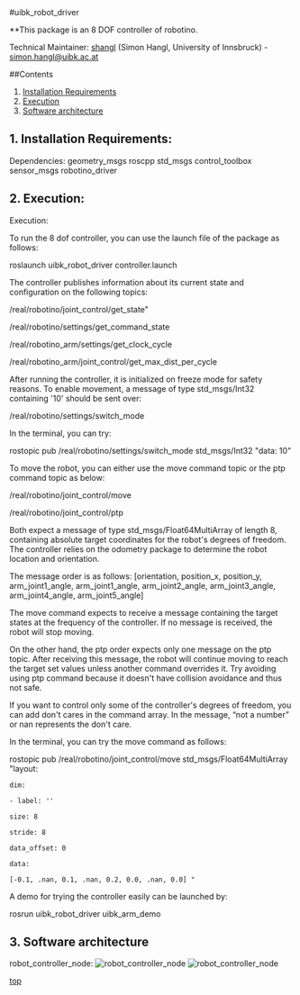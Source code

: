 <a id="top"/> 
#uibk_robot_driver

**This package is an 8 DOF controller of robotino.

Technical Maintainer: [shangl](https://github.com/shangl/) (Simon Hangl, University of Innsbruck) - simon.hangl@uibk.ac.at

##Contents

1. <a href="#1--installation-requirements">Installation Requirements</a>
2. <a href="#2--execution">Execution</a>
3. <a href="#3--software-architecture">Software architecture</a>


## 1. Installation Requirements: <a id="1--installation-requirements"/> 

Dependencies: geometry_msgs roscpp std_msgs control_toolbox sensor_msgs robotino_driver


## 2. Execution: <a id="2--execution"/> 

Execution:

To run the 8 dof controller, you can use the launch file of the package as follows:


  roslaunch uibk_robot_driver controller.launch


The controller publishes information about its current state and configuration on the following topics:


  /real/robotino/joint_control/get_state"

  /real/robotino/settings/get_command_state

  /real/robotino_arm/settings/get_clock_cycle

  /real/robotino_arm/joint_control/get_max_dist_per_cycle


After running the controller, it is initialized on freeze mode for safety reasons. To enable movement, a message of type std_msgs/Int32 containing '10' should be sent over:


  /real/robotino/settings/switch_mode


In the terminal, you can try:


  rostopic pub /real/robotino/settings/switch_mode std_msgs/Int32 "data: 10"



To move the robot, you can either use the move command topic or the ptp command topic as below:


  /real/robotino/joint_control/move

  /real/robotino/joint_control/ptp


Both expect a message of type std_msgs/Float64MultiArray of length 8, containing absolute target coordinates for the robot's degrees of freedom. The controller relies on the odometry package to determine the robot location and orientation.


The message order is as follows: [orientation, position_x, position_y, arm_joint1_angle, arm_joint1_angle, arm_joint2_angle, arm_joint3_angle, arm_joint4_angle, arm_joint5_angle]


The move command expects to receive a message containing the target states at the frequency of the controller. If no message is received, the robot will stop moving.


On the other hand, the ptp order expects only one message on the ptp topic. After receiving this message, the robot will continue moving to reach the target set values unless another command overrides it. Try avoiding using ptp command because it doesn't have collision avoidance and thus not safe.


If you want to control only some of the controller's degrees of freedom, you can add don't cares in the command array. In the message, “not a number” or nan represents the don't care.






In the terminal, you can try the move command as follows:


  rostopic pub /real/robotino/joint_control/move std_msgs/Float64MultiArray "layout:

    dim:
    
    - label: ''
    
    size: 8
    
    stride: 8
    
    data_offset: 0
    
    data:
    
    [-0.1, .nan, 0.1, .nan, 0.2, 0.0, .nan, 0.0] "


A demo for trying the controller easily can be launched by:


  rosrun uibk_robot_driver uibk_arm_demo






## 3. Software architecture <a id="3--software-architecture"/> 

robot_controller_node: ![robot_controller_node](https://github.com/squirrel-project/squirrel_driver/blob/indigo_dev/uibk_robot_driver/robot_controller_node.png "Architecture")
![robot_controller_node](https://github.com/qusaisuwan/squirrel_driver/blob/indigo_dev/uibk_robot_driver/robot_controller_node.png "Architecture")


<a href="#top">top</a>



